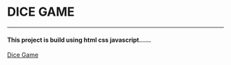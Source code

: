 # DICE GAME
---
#### This project is build using html css javascript......
[Dice Game](https://rajshekarpujarii.github.io/Dice-game/ "LIVE URL")
